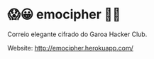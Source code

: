 # 😱😀 emocipher 🐻👻
Correio elegante cifrado do Garoa Hacker Club.

Website: http://emocipher.herokuapp.com/
